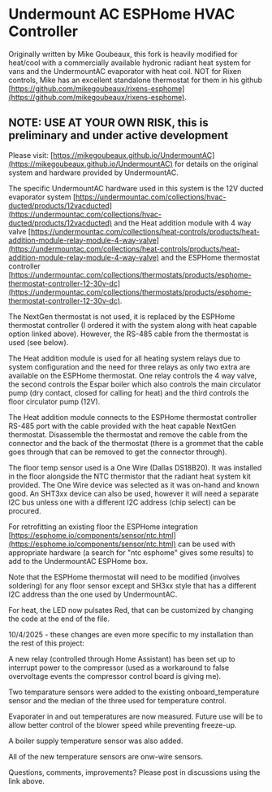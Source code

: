 # Undermount AC ESPHome HVAC Controller

Originally written by Mike Goubeaux, this fork is heavily modified for heat/cool with a commercially available hydronic radiant heat system for vans and the UndermountAC evaporator with heat coil.
NOT for Rixen controls, Mike has an excellent standalone thermostat for them in his github [https://github.com/mikegoubeaux/rixens-esphome](https://github.com/mikegoubeaux/rixens-esphome).

## NOTE: USE AT YOUR OWN RISK, this is preliminary and under active development

Please visit: [https://mikegoubeaux.github.io/UndermountAC](https://mikegoubeaux.github.io/UndermountAC) for details on the original system and hardware provided by UndermountAC.

The specific UndermountAC hardware used in this system is the 12V ducted evaporator system [https://undermountac.com/collections/hvac-ducted/products/12vacducted](https://undermountac.com/collections/hvac-ducted/products/12vacducted) and the Heat addition module with 4 way valve [https://undermountac.com/collections/heat-controls/products/heat-addition-module-relay-module-4-way-valve](https://undermountac.com/collections/heat-controls/products/heat-addition-module-relay-module-4-way-valve) and the ESPHome thermostat controller [https://undermountac.com/collections/thermostats/products/esphome-thermostat-controller-12-30v-dc](https://undermountac.com/collections/thermostats/products/esphome-thermostat-controller-12-30v-dc).

The NextGen thermostat is not used, it is replaced by the ESPHome thermostat controller (I ordered it with the system along with heat capable option linked above).  However, the RS-485 cable from the thermostat is used (see below).  

The Heat addition module is used for all heating system relays due to system configuration and the need for three relays as only two extra are available on the ESPHome thermostat.  One relay controls the 4 way valve, the second controls the Espar boiler which also controls the main circulator pump (dry contact, closed for calling for heat) and the third controls the floor circulator pump (12V).

The Heat addition module connects to the ESPHome thermostat controller RS-485 port with the cable provided with the heat capable NextGen thermostat.  Disassemble the thermostat and remove the cable from the connector and the back of the thermostat (there is a grommet that the cable goes through that can be removed to get the connector through).

The floor temp sensor used is a One Wire (Dallas DS18B20).  It was installed in the floor alongside the NTC thermistor that the radiant heat system kit provided.  The One Wire device was selected as it was on-hand and known good.  An SHT3xx device can also be used, however it will need a separate I2C bus unless one with a different I2C address (chip select) can be procured.  

For retrofitting an existing floor the ESPHome integration [https://esphome.io/components/sensor/ntc.html](https://esphome.io/components/sensor/ntc.html) can be used with appropriate hardware (a search for "ntc esphome" gives some results) to add to the UndermountAC ESPHome box.  

Note that the ESPHome thermostat will need to be modified (involves soldering) for any floor sensor except and SH3xx style that has a different I2C address than the one used by UndermountAC.

For heat, the LED now pulsates Red, that can be customized by changing the code at the end of the file.  

10/4/2025 - these changes are even more specific to my installation than the rest of this project:

A new relay (controlled through Home Assistant) has been set up to interrupt power to the compressor (used as a workaround to false overvoltage events the compressor control board is giving me).

Two temparature sensors were added to the existing onboard_temperature sensor and the median of the three used for temperature control.

Evaporater in and out temperatures are now measured.  Future use will be to allow better control of the blower speed while preventing freeze-up.

A boiler supply temperature sensor was also added.

All of the new temperature sensors are onw-wire sensors.

Questions, comments, improvements?  Please post in discussions using the link above.
